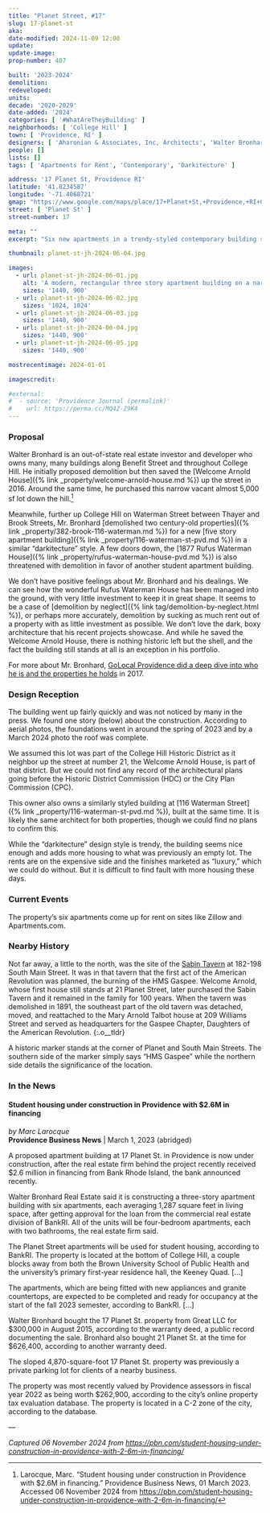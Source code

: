 ```yaml
---
title: "Planet Street, #17"
slug: 17-planet-st
aka:
date-modified: 2024-11-09 12:00
update:
update-image:
prop-number: 407

built: '2023-2024'
demolition:
redeveloped:
units:
decade: '2020-2029'
date-added: '2024'
categories: [ '#WhatAreTheyBuilding' ]
neighborhoods: [ 'College Hill' ]
town: [ 'Providence, RI' ]
designers: [ 'Aharonian & Associates, Inc, Architects', 'Walter Bronhard' ]
people: []
lists: []
tags: [ 'Apartments for Rent', 'Contemporary', 'Darkitecture' ]

address: '17 Planet St, Providence RI'
latitude: '41.8234587'
longitude: '-71.4068721'
gmap: "https://www.google.com/maps/place/17+Planet+St,+Providence,+RI+02903/@41.8234587,-71.4068721,18z/data=!4m6!3m5!1s0x89e4453dfd1072c3:0x822dd9dc0ccc2b8d!8m2!3d41.8234587!4d-71.4055846!16s%2Fg%2F11v6wn_77t?entry=ttu&g_ep=EgoyMDI0MTEwNi4wIKXMDSoASAFQAw%3D%3D"
street: [ 'Planet St' ]
street-number: 17

meta: ""
excerpt: "Six new apartments in a trendy-styled contemporary building sited on a once vacant lot overlooking a historically significant part of the city"

thumbnail: planet-st-jh-2024-06-04.jpg

images:
  - url: planet-st-jh-2024-06-01.jpg
    alt: 'A modern, rectangular three story apartment building on a narrow, deep lot along a steep hill from Benefit street down to South Main. The building is clad in dark faux wood panels, sections of dark stone, with a cornice of black aluminum. The roof is flat and the west side of the building has balconies for each of the six apartments.'
    sizes: '1440, 900'
  - url: planet-st-jh-2024-06-02.jpg
    sizes: '1024, 1024'
  - url: planet-st-jh-2024-06-03.jpg
    sizes: '1440, 900'
  - url: planet-st-jh-2024-06-04.jpg
    sizes: '1440, 900'
  - url: planet-st-jh-2024-06-05.jpg
    sizes: '1440, 900'

mostrecentimage: 2024-01-01

imagescredit:

#external:
#  - source: 'Providence Journal (permalink)'
#    url: https://perma.cc/MQ4Z-Z9K4
---
```


### Proposal

Walter Bronhard is an out-of-state real estate investor and developer who owns many, many buildings along Benefit Street and throughout College Hill. He initially proposed demolition but then saved the [Welcome Arnold House]({% link _property/welcome-arnold-house.md %}) up the street in 2016. Around the same time, he purchased this narrow vacant almost 5,000 sf lot down the hill.[^1]

[^1]: Larocque, Marc. “Student housing under construction in Providence with $2.6M in financing.” Providence Business News, 01 March 2023. Accessed 06 November 2024 from https://pbn.com/student-housing-under-construction-in-providence-with-2-6m-in-financing/

Meanwhile, further up College Hill on Waterman Street between Thayer and Brook Streets, Mr. Bronhard [demolished two century-old properties]({% link _property/382-brook-116-waterman.md %}) for a new [five story apartment building]({% link _property/116-waterman-st-pvd.md %}) in a similar “darkitecture” style. A few doors down, the [1877 Rufus Waterman House]({% link _property/rufus-waterman-house-pvd.md %}) is also threatened with demolition in favor of another student apartment building.

We don’t have positive feelings about Mr. Bronhard and his dealings. We can see how the wonderful Rufus Waterman House has been managed into the ground, with very little investment to keep it in great shape. It seems to be a case of [demolition by neglect]({% link tag/demolition-by-neglect.html %}), or perhaps more accurately, demolition by sucking as much rent out of a property with as little investment as possible. We don’t love the dark, boxy architecture that his recent projects showcase. And while he saved the Welcome Arnold House, there is nothing historic left but the shell, and the fact the building still stands at all is an exception in his portfolio.

For more about Mr. Bronhard, [GoLocal Providence did a deep dive into who he is and the properties he holds](https://www.golocalprov.com/business/Who-Is-the-Man-Buying-Up-Providences-East-Side) in 2017.


### Design Reception

The building went up fairly quickly and was not noticed by many in the press. We found one story (below) about the construction. According to aerial photos, the foundations went in around the spring of 2023 and by a March 2024 photo the roof was complete.

We assumed this lot was part of the College Hill Historic District as it neighbor up the street at number 21, the Welcome Arnold House, is part of that district. But we could not find any record of the architectural plans going before the Historic District Commission (HDC) or the City Plan Commission (CPC).

This owner also owns a similarly styled building at [116 Waterman Street]({% link _property/116-waterman-st-pvd.md %}), built at the same time. It is likely the same architect for both properties, though we could find no plans to confirm this.

While the “darkitecture” design style is trendy, the building seems nice enough and adds more housing to what was previously an empty lot. The rents are on the expensive side and the finishes marketed as “luxury,” which we could do without. But it is difficult to find fault with more housing these days.


### Current Events

The property’s six apartments come up for rent on sites like Zillow and Apartments.com.


### Nearby History

Not far away, a little to the north, was the site of the [Sabin Tavern](http://www.gaspee.org/SabinTavern.htm) at  182-198 South Main Street. It was in that tavern that the first act of the American Revolution was planned, the burning of the HMS Gaspee. Welcome Arnold, whose first house still stands at 21 Planet Street, later purchased the Sabin Tavern and it remained in the family for 100 years. When the tavern was demolished in 1891, the southeast part of the old tavern was detached, moved, and reattached to the Mary Arnold Talbot house at 209 Williams Street and served as headquarters for the Gaspee Chapter, Daughters of the American Revolution.
{:.o__tldr}

A historic marker stands at the corner of Planet and South Main Streets. The southern side of the marker simply says “HMS Gaspee” while the northern side details the significance of the location.


### In the News

#### Student housing under construction in Providence with $2.6M in financing

_by Marc Larocque_  
**Providence Business News** | March 1, 2023 (abridged)

A proposed apartment building at 17 Planet St. in Providence is now under construction, after the real estate firm behind the project recently received $2.6 million in financing from Bank Rhode Island, the bank announced recently.

Walter Bronhard Real Estate said it is constructing a three-story apartment building with six apartments, each averaging 1,287 square feet in living space, after getting approval for the loan from the commercial real estate division of BankRI. All of the units will be four-bedroom apartments, each with two bathrooms, the real estate firm said.

The Planet Street apartments will be used for student housing, according to BankRI. The property is located at the bottom of College Hill, a couple blocks away from both the Brown University School of Public Health and the university’s primary first-year residence hall, the Keeney Quad. […]

The apartments, which are being fitted with new appliances and granite countertops, are expected to be completed and ready for occupancy at the start of the fall 2023 semester, according to BankRI. […]

Walter Bronhard bought the 17 Planet St. property from Great LLC for $300,000 in August 2015, according to the warranty deed, a public record documenting the sale. Bronhard also bought 21 Planet St. at the time for $626,400, according to another warranty deed.

The sloped 4,870-square-foot 17 Planet St. property was previously a private parking lot for clients of a nearby business.

The property was most recently valued by Providence assessors in fiscal year 2022 as being worth $262,900, according to the city’s online property tax evaluation database. The property is located in a C-2 zone of the city, according to the database.

—

_Captured 06 November 2024 from https://pbn.com/student-housing-under-construction-in-providence-with-2-6m-in-financing/_